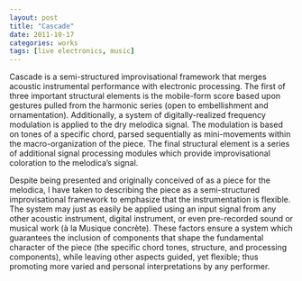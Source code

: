```yaml
---
layout: post
title: "Cascade"
date: 2011-10-17
categories: works
tags: [live electronics, music]
---
```


Cascade is a semi-structured improvisational framework that merges acoustic instrumental performance with electronic processing. The first of three important structural elements is the mobile-form score based upon gestures pulled from the harmonic series (open to embellishment and ornamentation). Additionally, a system of digitally-realized frequency modulation is applied to the dry melodica signal. The modulation is based on tones of a specific chord, parsed sequentially as mini-movements within the macro-organization of the piece. The final structural element is a series of additional signal processing modules which provide improvisational coloration to the melodica’s signal.

Despite being presented and originally conceived of as a piece for the melodica, I have taken to describing the piece as a semi-structured improvisational framework to emphasize that the instrumentation is flexible. The system may just as easily be applied using an input signal from any other acoustic instrument, digital instrument, or even pre-recorded sound or musical work (à la Musique concrète). These factors ensure a system which guarantees the inclusion of components that shape the fundamental character of the piece (the specific chord tones, structure, and processing components), while leaving other aspects guided, yet flexible; thus promoting more varied and personal interpretations by any performer.